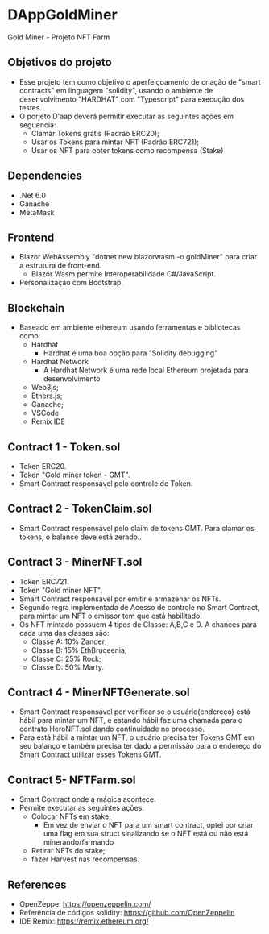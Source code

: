 # DAppGoldMiner
 Gold Miner - Projeto NFT Farm

## Objetivos do projeto
- Esse projeto tem como objetivo o aperfeiçoamento de criação de "smart contracts" em linguagem "solidity", usando o ambiente de desenvolvimento "HARDHAT" com "Typescript" para execução dos testes. 
- O porjeto D'aap deverá permitir executar as seguintes ações em seguencia:
     - Clamar Tokens grátis (Padrão ERC20);
     - Usar os Tokens para mintar NFT (Padrão ERC721);
     - Usar os NFT para obter tokens como recompensa (Stake)

## Dependencies
- .Net 6.0 
- Ganache
- MetaMask

## Frontend
- Blazor WebAssembly "dotnet new blazorwasm -o goldMiner" para criar a estrutura de front-end.
    - Blazor Wasm permite Interoperabilidade C#/JavaScript.
- Personalização com Bootstrap.

## Blockchain
- Baseado em ambiente ethereum usando ferramentas e bibliotecas como:
    - Hardhat
      - Hardhat é uma boa opção para "Solidity debugging"
    - Hardhat Network
      - A Hardhat Network é uma rede local Ethereum projetada para desenvolvimento
    - Web3js;
    - Ethers.js;
    - Ganache;
    - VSCode
    - Remix IDE

## Contract 1 - Token.sol
- Token ERC20.
- Token "Gold miner token - GMT".
- Smart Contract responsável pelo controle do Token.
 
## Contract 2 - TokenClaim.sol
- Smart Contract responsável pelo claim de tokens GMT. Para clamar os tokens, o balance deve está zerado..

## Contract 3 - MinerNFT.sol
- Token ERC721.
- Token "Gold miner NFT".
- Smart Contract responsável por emitir e armazenar os NFTs.
- Segundo regra implementada de Acesso de controle no Smart Contract, para mintar um NFT o emissor tem que está habilitado.
- Os NFT mintado possuem 4 tipos de Classe: A,B,C e D. A chances para cada uma das classes são:
    - Classe A: 10% Zander;
    - Classe B: 15% EthBruceenia;
    - Classe C: 25% Rock;
    - Classe D: 50% Marty.

## Contract 4 - MinerNFTGenerate.sol
- Smart Contract responsável por verificar se o usuário(endereço) está hábil para mintar um NFT, e estando hábil faz uma chamada para o contrato HeroNFT.sol dando continuidade no processo.
- Para está hábil a mintar um NFT, o usuário precisa ter Tokens GMT em seu balanço e também precisa ter dado a permissão para o endereço do Smart Contract utilizar esses Tokens GMT.

## Contract 5- NFTFarm.sol
- Smart Contract onde a mágica acontece.
- Permite executar as seguintes ações:
    - Colocar NFTs em stake;
      - Em vez de enviar o NFT para um smart contract, optei por criar uma flag em sua struct sinalizando se o NFT está ou não está minerando/farmando
    - Retirar NFTs do stake;
    - fazer Harvest nas recompensas.

## References
- OpenZeppe: https://openzeppelin.com/
- Referência de códigos solidity: https://github.com/OpenZeppelin
- IDE Remix: https://remix.ethereum.org/

